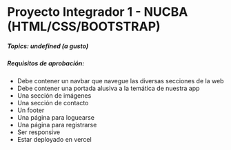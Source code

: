 # Proyecto Integrador 1 - NUCBA (HTML/CSS/BOOTSTRAP)

##### Topics: undefined (a gusto)
##### Requisitos de aprobación:

- Debe contener un navbar que navegue las diversas secciones de la web
- Debe contener una portada alusiva a la temática de nuestra app
- Una sección de imágenes
- Una sección de contacto
- Un footer
- Una página para loguearse
- Una página para registrarse
- Ser responsive
- Estar deployado en vercel
